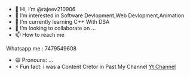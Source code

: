 - 👋 Hi, I’m @rajeev210906
- 👀 I’m interested in Software Devlopment,Web Devlopment,Animation
- 🌱 I’m currently learning C++ With DSA
- 💞️ I’m looking to collaborate on ...
- 📫 How to reach me 

Whatsapp me : 7479549608

- 😄 Pronouns: ...
- ⚡ Fun fact: i was a Content Cretor in Past My Channel [Yt Channel](https://www.youtube.com/@ranjantech07)

<!---
rajeev210906/rajeev210906 is a ✨ special ✨ repository because its `README.md` (this file) appears on your GitHub profile.
You can click the Preview link to take a look at your changes.
--->
